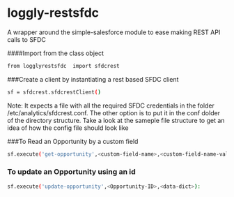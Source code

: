 # loggly-restsfdc
A wrapper around the simple-salesforce module to ease making REST API calls to SFDC

####Import from the class object

```sh
from logglyrestsfdc  import sfdcrest
```

###Create a client by instantiating a rest based SFDC client

```sh
sf = sfdcrest.sfdcrestClient()
```
Note: It expects a file with all the required SFDC credentials in the folder /etc/analytics/sfdcrest.conf. 
The other option is to put it in the conf dolder of the directory structure. Take a look at the sameple file structure
to get an idea of how the config file should look like


###To Read an Opportunity by a custom field
```sh
sf.execute('get-opportunity',<custom-field-name>,<custom-field-name-value>)
```

### To update an Opportunity using an id
```sh
sf.execute('update-opportunity',<Opportunity-ID>,<data-dict>):
```
